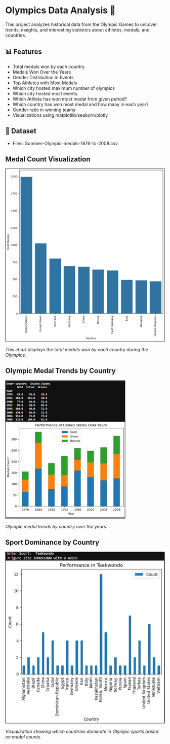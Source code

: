 # Olympics Data Analysis 🏅

This project analyzes historical data from the Olympic Games to uncover trends, insights, and interesting statistics about athletes, medals, and countries.

## 📊 Features

* Total medals won by each country
* Medals Won Over the Years
* Gender Distribution in Events
* Top Athletes with Most Medals
* Which city hosted maximum number of olympics
* Which city hosted most events.
* Which Athlete has won most medal from given period?
* Which country has won most medal and how many in each year?
* Gender ratio in winning teams
* Visualizations using matplotlib/seaborn/plotly

## 📁 Dataset

* Files: Summer-Olympic-medals-1976-to-2008.csv

##

## Medal Count Visualization
![Medal Count Bar Chart](images/Total%20medals%20won%20by%20each%20country.JPG)

*This chart displays the total medals won by each country during the Olympics.*

## Olympic Medal Trends by Country
![Country-wise Olympic Medal Progress](images/Country-wise%20Olympic%20Medal%20Progress.JPG)

*Olympic medal trends by country over the years.*

## Sport Dominance by Country

![Sport Dominance by Country](images/Sport%20Dominance%20by%20Country.JPG)

*Visualization showing which countries dominate in Olympic sports based on medal counts.*
